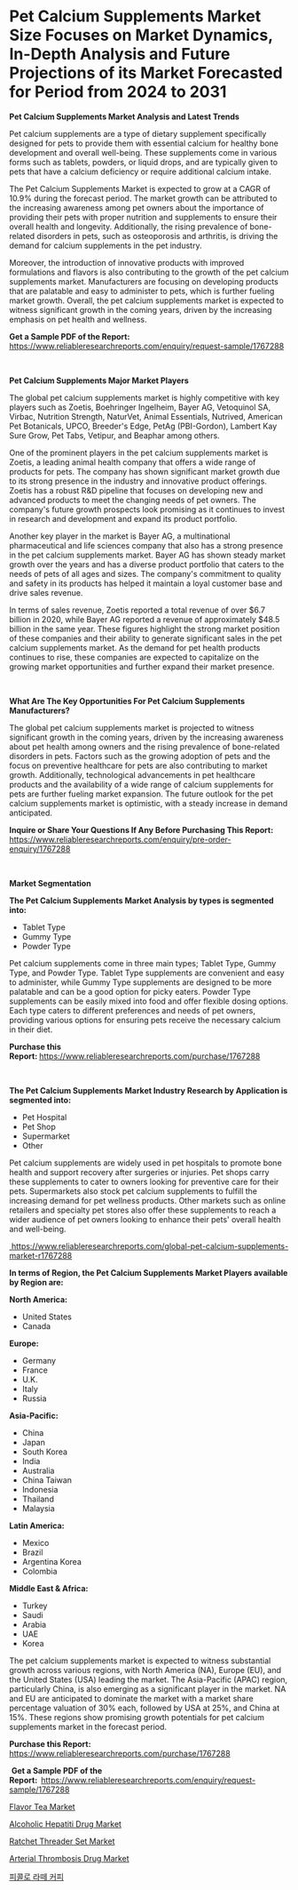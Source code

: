 <p><h1>Pet Calcium Supplements Market Size Focuses on Market Dynamics, In-Depth Analysis and Future Projections of its Market Forecasted for Period from 2024 to 2031</h1></p><p><strong>Pet Calcium Supplements Market Analysis and Latest Trends</strong></p>
<p><p>Pet calcium supplements are a type of dietary supplement specifically designed for pets to provide them with essential calcium for healthy bone development and overall well-being. These supplements come in various forms such as tablets, powders, or liquid drops, and are typically given to pets that have a calcium deficiency or require additional calcium intake.</p><p>The Pet Calcium Supplements Market is expected to grow at a CAGR of 10.9% during the forecast period. The market growth can be attributed to the increasing awareness among pet owners about the importance of providing their pets with proper nutrition and supplements to ensure their overall health and longevity. Additionally, the rising prevalence of bone-related disorders in pets, such as osteoporosis and arthritis, is driving the demand for calcium supplements in the pet industry.</p><p>Moreover, the introduction of innovative products with improved formulations and flavors is also contributing to the growth of the pet calcium supplements market. Manufacturers are focusing on developing products that are palatable and easy to administer to pets, which is further fueling market growth. Overall, the pet calcium supplements market is expected to witness significant growth in the coming years, driven by the increasing emphasis on pet health and wellness.</p></p>
<p><strong>Get a Sample PDF of the Report:&nbsp;</strong> <a href="https://www.reliableresearchreports.com/enquiry/request-sample/1767288">https://www.reliableresearchreports.com/enquiry/request-sample/1767288</a></p>
<p>&nbsp;</p>
<p><strong>Pet Calcium Supplements Major Market Players</strong></p>
<p><p>The global pet calcium supplements market is highly competitive with key players such as Zoetis, Boehringer Ingelheim, Bayer AG, Vetoquinol SA, Virbac, Nutrition Strength, NaturVet, Animal Essentials, Nutrived, American Pet Botanicals, UPCO, Breeder's Edge, PetAg (PBI-Gordon), Lambert Kay Sure Grow, Pet Tabs, Vetipur, and Beaphar among others.</p><p>One of the prominent players in the pet calcium supplements market is Zoetis, a leading animal health company that offers a wide range of products for pets. The company has shown significant market growth due to its strong presence in the industry and innovative product offerings. Zoetis has a robust R&D pipeline that focuses on developing new and advanced products to meet the changing needs of pet owners. The company's future growth prospects look promising as it continues to invest in research and development and expand its product portfolio.</p><p>Another key player in the market is Bayer AG, a multinational pharmaceutical and life sciences company that also has a strong presence in the pet calcium supplements market. Bayer AG has shown steady market growth over the years and has a diverse product portfolio that caters to the needs of pets of all ages and sizes. The company's commitment to quality and safety in its products has helped it maintain a loyal customer base and drive sales revenue.</p><p>In terms of sales revenue, Zoetis reported a total revenue of over $6.7 billion in 2020, while Bayer AG reported a revenue of approximately $48.5 billion in the same year. These figures highlight the strong market position of these companies and their ability to generate significant sales in the pet calcium supplements market. As the demand for pet health products continues to rise, these companies are expected to capitalize on the growing market opportunities and further expand their market presence.</p></p>
<p>&nbsp;</p>
<p><strong>What Are The Key Opportunities For Pet Calcium Supplements Manufacturers?</strong></p>
<p><p>The global pet calcium supplements market is projected to witness significant growth in the coming years, driven by the increasing awareness about pet health among owners and the rising prevalence of bone-related disorders in pets. Factors such as the growing adoption of pets and the focus on preventive healthcare for pets are also contributing to market growth. Additionally, technological advancements in pet healthcare products and the availability of a wide range of calcium supplements for pets are further fueling market expansion. The future outlook for the pet calcium supplements market is optimistic, with a steady increase in demand anticipated.</p></p>
<p><strong>Inquire or Share Your Questions If Any Before Purchasing This Report:</strong> <a href="https://www.reliableresearchreports.com/enquiry/pre-order-enquiry/1767288">https://www.reliableresearchreports.com/enquiry/pre-order-enquiry/1767288</a></p>
<p>&nbsp;</p>
<p><strong>Market Segmentation</strong></p>
<p><strong>The Pet Calcium Supplements Market Analysis by types is segmented into:</strong></p>
<p><ul><li>Tablet Type</li><li>Gummy Type</li><li>Powder Type</li></ul></p>
<p><p>Pet calcium supplements come in three main types; Tablet Type, Gummy Type, and Powder Type. Tablet Type supplements are convenient and easy to administer, while Gummy Type supplements are designed to be more palatable and can be a good option for picky eaters. Powder Type supplements can be easily mixed into food and offer flexible dosing options. Each type caters to different preferences and needs of pet owners, providing various options for ensuring pets receive the necessary calcium in their diet.</p></p>
<p><strong>Purchase this Report:&nbsp;</strong><a href="https://www.reliableresearchreports.com/purchase/1767288">https://www.reliableresearchreports.com/purchase/1767288</a></p>
<p>&nbsp;</p>
<p><strong>The Pet Calcium Supplements Market Industry Research by Application is segmented into:</strong></p>
<p><ul><li>Pet Hospital</li><li>Pet Shop</li><li>Supermarket</li><li>Other</li></ul></p>
<p><p>Pet calcium supplements are widely used in pet hospitals to promote bone health and support recovery after surgeries or injuries. Pet shops carry these supplements to cater to owners looking for preventive care for their pets. Supermarkets also stock pet calcium supplements to fulfill the increasing demand for pet wellness products. Other markets such as online retailers and specialty pet stores also offer these supplements to reach a wider audience of pet owners looking to enhance their pets' overall health and well-being.</p></p>
<p><a href="https://www.reliableresearchreports.com/global-pet-calcium-supplements-market-r1767288">&nbsp;https://www.reliableresearchreports.com/global-pet-calcium-supplements-market-r1767288</a></p>
<p><strong>In terms of Region, the Pet Calcium Supplements Market Players available by Region are:</strong></p>
<p>
    <p> <strong> North America: </strong>
        <ul>
            <li>United States</li>
            <li>Canada</li>
        </ul>
        </p> 
    <p> <strong> Europe: </strong>
        <ul>
            <li>Germany</li>
            <li>France</li>
            <li>U.K.</li>
            <li>Italy</li>
            <li>Russia</li>
        </ul>
        </p> 
    <p> <strong> Asia-Pacific: </strong>
        <ul>
            <li>China</li>
            <li>Japan</li>
            <li>South Korea</li>
            <li>India</li>
            <li>Australia</li>
            <li>China Taiwan</li>
            <li>Indonesia</li>
            <li>Thailand</li>
            <li>Malaysia</li>
        </ul>
        </p> 
    <p> <strong> Latin America: </strong>
        <ul>
            <li>Mexico</li>
            <li>Brazil</li>
            <li>Argentina Korea</li>
            <li>Colombia</li>
        </ul>
        </p> 
    <p> <strong> Middle East & Africa: </strong>
        <ul>
            <li>Turkey</li>
            <li>Saudi</li>
            <li>Arabia</li>
            <li>UAE</li>
            <li>Korea</li>
        </ul>
    </p>
    </p>
<p><p>The pet calcium supplements market is expected to witness substantial growth across various regions, with North America (NA), Europe (EU), and the United States (USA) leading the market. The Asia-Pacific (APAC) region, particularly China, is also emerging as a significant player in the market. NA and EU are anticipated to dominate the market with a market share percentage valuation of 30% each, followed by USA at 25%, and China at 15%. These regions show promising growth potentials for pet calcium supplements market in the forecast period.</p></p>
<p><strong>Purchase this Report: </strong><a href="https://www.reliableresearchreports.com/purchase/1767288">https://www.reliableresearchreports.com/purchase/1767288</a></p>
<p>&nbsp;<strong>Get a Sample PDF of the Report:&nbsp;&nbsp;</strong><a href="https://www.reliableresearchreports.com/enquiry/request-sample/1767288">https://www.reliableresearchreports.com/enquiry/request-sample/1767288</a></p>
<p><strong></strong></p>
<p><p><a href="https://www.linkedin.com/pulse/global-flavor-tea-market-opportunities-forecast-period-vep4f?trackingId=PE7PBu2wR9msGpp9df4M7A%3D%3D">Flavor Tea Market</a></p><p><a href="https://github.com/graysonwolfe1913/Market-Research-Report-List-1/blob/main/alcoholic-hepatiti-drug-market.md">Alcoholic Hepatiti Drug Market</a></p><p><a href="https://medium.com/@ruth.gibson8095/ratchet-threader-set-market-trends-a-detailed-study-of-its-market-segmentation-and-analyzing-the-c5b6b667a9bd">Ratchet Threader Set Market</a></p><p><a href="https://github.com/seamusocallaghan/Market-Research-Report-List-1/blob/main/arterial-thrombosis-drug-market.md">Arterial Thrombosis Drug Market</a></p><p><a href="https://medium.com/@percyhagernes9778/%EA%B8%80%EB%A1%9C%EB%B2%8C-%ED%94%BC%EC%BD%9C%EB%A1%9C-%EB%9D%BC%EB%96%BC-%EC%BB%A4%ED%94%BC-%EC%8B%9C%EC%9E%A5%EC%9D%98-%EA%B8%B0%ED%9A%8C-%EB%B0%8F-2024%EB%85%84%EB%B6%80%ED%84%B0-2031%EB%85%84%EA%B9%8C%EC%A7%80%EC%9D%98-%EC%98%88%EC%B8%A1-bd1808ab59ae">피콜로 라떼 커피</a></p></p>